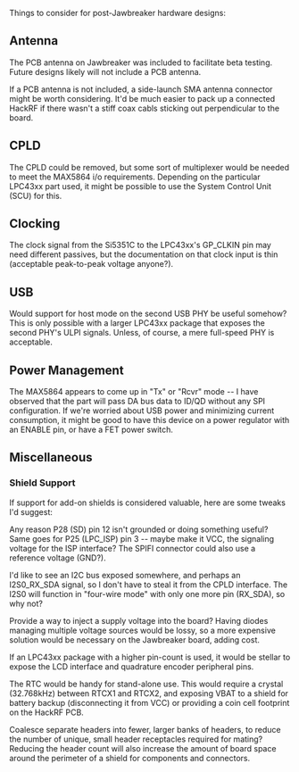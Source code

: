 Things to consider for post-Jawbreaker hardware designs:

## Antenna

The PCB antenna on Jawbreaker was included to facilitate beta testing. Future designs likely will not include a PCB antenna.

If a PCB antenna is not included, a side-launch SMA antenna connector might be worth considering. It'd be much easier to pack up a connected HackRF if there wasn't a stiff coax cabls sticking out perpendicular to the board.

## CPLD

The CPLD could be removed, but some sort of multiplexer would be needed to meet the MAX5864 i/o requirements.  Depending on the particular LPC43xx part used, it might be possible to use the System Control Unit (SCU) for this.

## Clocking

The clock signal from the Si5351C to the LPC43xx's GP_CLKIN pin may need different passives, but the documentation on that clock input is thin (acceptable peak-to-peak voltage anyone?).

## USB

Would support for host mode on the second USB PHY be useful somehow? This is only possible with a larger LPC43xx package that exposes the second PHY's ULPI signals. Unless, of course, a mere full-speed PHY is acceptable.

## Power Management

The MAX5864 appears to come up in "Tx" or "Rcvr" mode -- I have observed that the part will pass DA bus data to ID/QD without any SPI configuration. If we're worried about USB power and minimizing current consumption, it might be good to have this device on a power regulator with an ENABLE pin, or have a FET power switch.

## Miscellaneous

### Shield Support

If support for add-on shields is considered valuable, here are some tweaks I'd suggest:

Any reason P28 (SD) pin 12 isn't grounded or doing something useful? Same goes for P25 (LPC_ISP) pin 3 -- maybe make it VCC, the signaling voltage for the ISP interface? The SPIFI connector could also use a reference voltage (GND?).

I'd like to see an I2C bus exposed somewhere, and perhaps an I2S0_RX_SDA signal, so I don't have to steal it from the CPLD interface. The I2S0 will function in "four-wire mode" with only one more pin (RX_SDA), so why not?

Provide a way to inject a supply voltage into the board? Having diodes managing multiple voltage sources would be lossy, so a more expensive solution would be necessary on the Jawbreaker board, adding cost.

If an LPC43xx package with a higher pin-count is used, it would be stellar to expose the LCD interface and quadrature encoder peripheral pins.

The RTC would be handy for stand-alone use. This would require a crystal (32.768kHz) between RTCX1 and RTCX2, and exposing VBAT to a shield for battery backup (disconnecting it from VCC) or providing a coin cell footprint on the HackRF PCB.

Coalesce separate headers into fewer, larger banks of headers, to reduce the number of unique, small header receptacles required for mating? Reducing the header count will also increase the amount of board space around the perimeter of a shield for components and connectors.